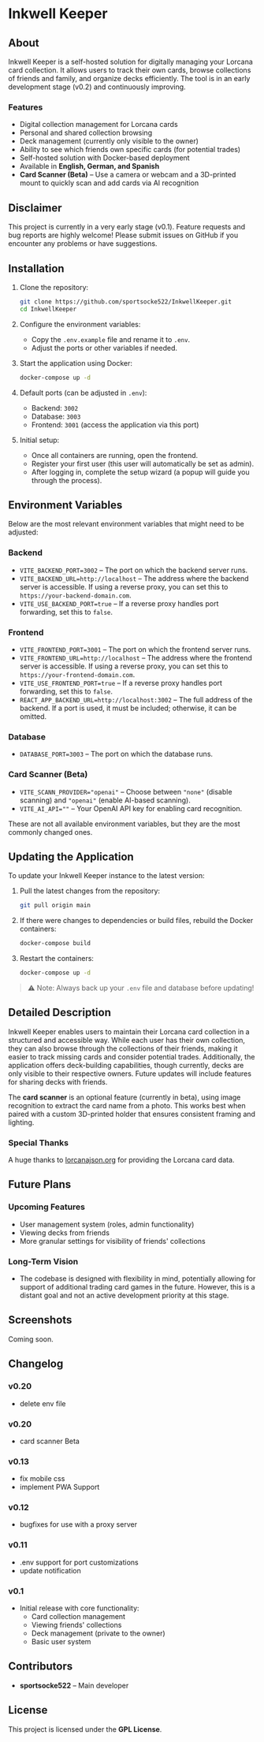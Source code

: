 # Inkwell Keeper

## About
Inkwell Keeper is a self-hosted solution for digitally managing your Lorcana card collection. It allows users to track their own cards, browse collections of friends and family, and organize decks efficiently. The tool is in an early development stage (v0.2) and continuously improving.

### Features
- Digital collection management for Lorcana cards
- Personal and shared collection browsing
- Deck management (currently only visible to the owner)
- Ability to see which friends own specific cards (for potential trades)
- Self-hosted solution with Docker-based deployment
- Available in **English, German, and Spanish**
- **Card Scanner (Beta)** – Use a camera or webcam and a 3D-printed mount to quickly scan and add cards via AI recognition

## Disclaimer
This project is currently in a very early stage (v0.1). Feature requests and bug reports are highly welcome! Please submit issues on GitHub if you encounter any problems or have suggestions.

## Installation
1. Clone the repository:
   ```sh
   git clone https://github.com/sportsocke522/InkwellKeeper.git
   cd InkwellKeeper
   ```
2. Configure the environment variables:
   - Copy the `.env.example` file and rename it to `.env`.
   - Adjust the ports or other variables if needed.

3. Start the application using Docker:
   ```sh
   docker-compose up -d
   ```
4. Default ports (can be adjusted in `.env`):
   - Backend: `3002`
   - Database: `3003`
   - Frontend: `3001` (access the application via this port)

5. Initial setup:
   - Once all containers are running, open the frontend.
   - Register your first user (this user will automatically be set as admin).
   - After logging in, complete the setup wizard (a popup will guide you through the process).

## Environment Variables
Below are the most relevant environment variables that might need to be adjusted:

### Backend
- `VITE_BACKEND_PORT=3002` – The port on which the backend server runs.
- `VITE_BACKEND_URL=http://localhost` – The address where the backend server is accessible. If using a reverse proxy, you can set this to `https://your-backend-domain.com`.
- `VITE_USE_BACKEND_PORT=true` – If a reverse proxy handles port forwarding, set this to `false`.

### Frontend
- `VITE_FRONTEND_PORT=3001` – The port on which the frontend server runs.
- `VITE_FRONTEND_URL=http://localhost` – The address where the frontend server is accessible. If using a reverse proxy, you can set this to `https://your-frontend-domain.com`.
- `VITE_USE_FRONTEND_PORT=true` – If a reverse proxy handles port forwarding, set this to `false`.
- `REACT_APP_BACKEND_URL=http://localhost:3002` – The full address of the backend. If a port is used, it must be included; otherwise, it can be omitted.

### Database
- `DATABASE_PORT=3003` – The port on which the database runs.

### Card Scanner (Beta)
- `VITE_SCANN_PROVIDER="openai"` – Choose between `"none"` (disable scanning) and `"openai"` (enable AI-based scanning).
- `VITE_AI_API=""` – Your OpenAI API key for enabling card recognition.

These are not all available environment variables, but they are the most commonly changed ones.

## Updating the Application
To update your Inkwell Keeper instance to the latest version:

1. Pull the latest changes from the repository:
   ```sh
   git pull origin main
   ```

2. If there were changes to dependencies or build files, rebuild the Docker containers:
   ```sh
   docker-compose build
   ```

3. Restart the containers:
   ```sh
   docker-compose up -d
   ```

> ⚠️ Note: Always back up your `.env` file and database before updating!

## Detailed Description
Inkwell Keeper enables users to maintain their Lorcana card collection in a structured and accessible way. While each user has their own collection, they can also browse through the collections of their friends, making it easier to track missing cards and consider potential trades. Additionally, the application offers deck-building capabilities, though currently, decks are only visible to their respective owners. Future updates will include features for sharing decks with friends.

The **card scanner** is an optional feature (currently in beta), using image recognition to extract the card name from a photo. This works best when paired with a custom 3D-printed holder that ensures consistent framing and lighting.

### Special Thanks
A huge thanks to [lorcanajson.org](https://lorcanajson.org/) for providing the Lorcana card data.

## Future Plans
### Upcoming Features
- User management system (roles, admin functionality)
- Viewing decks from friends
- More granular settings for visibility of friends' collections

### Long-Term Vision
- The codebase is designed with flexibility in mind, potentially allowing for support of additional trading card games in the future. However, this is a distant goal and not an active development priority at this stage.

## Screenshots
Coming soon.

## Changelog
### v0.20
- delete env file

### v0.20
- card scanner Beta

### v0.13
- fix mobile css
- implement PWA Support

### v0.12
- bugfixes for use with a proxy server

### v0.11
- .env support for port customizations
- update notification

### v0.1
- Initial release with core functionality:
  - Card collection management
  - Viewing friends' collections
  - Deck management (private to the owner)
  - Basic user system

## Contributors
- **sportsocke522** – Main developer

## License
This project is licensed under the **GPL License**.

